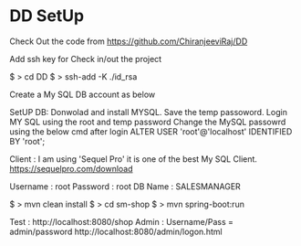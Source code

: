 # DD SetUp
Check Out the code from 
https://github.com/ChiranjeeviRaj/DD

Add ssh key for Check in/out the project 

$ > cd DD
$ > ssh-add -K ./id_rsa

Create a My SQL DB account as below

SetUP DB:
Donwolad and install MYSQL.
Save the temp passoword.
Login MY SQL using the root and temp password
Change the MySQL passowrd using the below cmd after login
ALTER USER 'root'@'localhost' IDENTIFIED BY 'root';

Client : I am using 'Sequel Pro' it is one of the best My SQL Client.
https://sequelpro.com/download

Username : root
Password : root
DB Name : SALESMANAGER

$ > mvn clean install
$ > cd sm-shop
$ > mvn spring-boot:run

Test : http://localhost:8080/shop
Admin : Username/Pass = admin/password
http://localhost:8080/admin/logon.html
